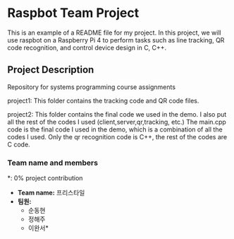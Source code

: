 # Raspbot Team Project

This is an example of a README file for my project.
In this project, we will use raspbot on a Raspberry Pi 4 to perform tasks such as line tracking, QR code recognition, and control device design in C, C++.

## Project Description
Repository for systems programming course assignments

project1: This folder contains the tracking code and QR code files.

project2: This folder contains the final code we used in the demo. 
I also put all the rest of the codes I used (client,server,qr,tracking, etc.) The main.cpp code is the final code I used in the demo, which is a combination of all the codes I used. Only the qr recognition code is C++, the rest of the codes are C code.



### Team name and members
*: 0% project contribution
- **Team name:** 프리스타일
- **팀원:** 
  - 순동현 
  - 정해주
  - 이완서*

